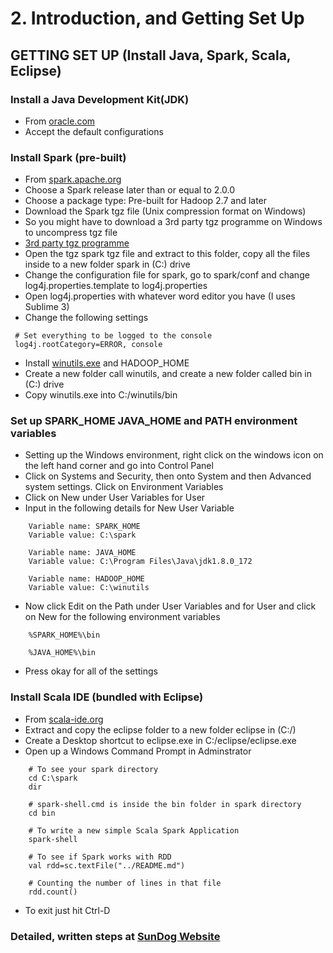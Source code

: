 # 2. Introduction, and Getting Set Up

## GETTING SET UP (Install Java, Spark, Scala, Eclipse)

### Install a Java Development Kit(JDK)
* From [oracle.com](http://www.oracle.com/technetwork/java/javase/downloads/jdk8-downloads-2133151.html)
* Accept the default configurations


### Install Spark (pre-built)
* From [spark.apache.org](https://spark.apache.org/downloads.html)
* Choose a Spark release later than or equal to 2.0.0
* Choose a package type: Pre-built for Hadoop 2.7 and later
* Download the Spark tgz file (Unix compression format on Windows)
* So you might have to download a 3rd party tgz programme on Windows to uncompress tgz file
* [3rd party tgz programme](www.rarlab.com/download.htm)
* Open the tgz spark tgz file and extract to this folder, copy all the files inside to a new folder spark in (C:) drive
* Change the configuration file for spark, go to spark/conf and change log4j.properties.template to log4j.properties
* Open log4j.properties with whatever word editor you have (I uses Sublime 3)
* Change the following settings
```
 # Set everything to be logged to the console
 log4j.rootCategory=ERROR, console
```
* Install [winutils.exe](http://media.sundog-soft.com/SparkScala/winutils.exe) and HADOOP_HOME
* Create a new folder call winutils, and create a new folder called bin in (C:) drive
* Copy winutils.exe into C:/winutils/bin


### Set up SPARK_HOME JAVA_HOME and PATH environment variables
* Setting up the Windows environment, right click on the windows icon on the left hand corner and go into Control Panel
* Click on Systems and Security, then onto System and then Advanced system settings. Click on Environment Variables
* Click on New under User Variables for User
* Input in the following details for New User Variable
```
	Variable name: SPARK_HOME
	Variable value: C:\spark

	Variable name: JAVA_HOME
	Variable value: C:\Program Files\Java\jdk1.8.0_172

	Variable name: HADOOP_HOME
	Variable value: C:\winutils
```
* Now click Edit on the Path under User Variables and for User and click on New for the following environment variables
```
	%SPARK_HOME%\bin

	%JAVA_HOME%\bin
```
* Press okay for all of the settings


### Install Scala IDE (bundled with Eclipse)
* From [scala-ide.org](http://scala-ide.org/)
* Extract and copy the eclipse folder to a new folder eclipse in (C:/)
* Create a Desktop shortcut to eclipse.exe in C:/eclipse/eclipse.exe
* Open up a Windows Command Prompt in Adminstrator
```
	# To see your spark directory 
	cd C:\spark
	dir

	# spark-shell.cmd is inside the bin folder in spark directory
	cd bin

	# To write a new simple Scala Spark Application
	spark-shell

	# To see if Spark works with RDD
	val rdd=sc.textFile("../README.md")

	# Counting the number of lines in that file
	rdd.count()
```
* To exit just hit Ctrl-D


### Detailed, written steps at [SunDog Website](http://sundog-education.com/spark-scala)

